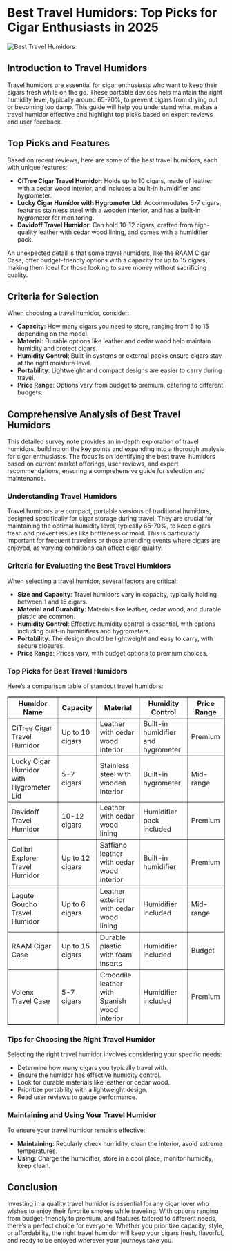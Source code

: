 <h1>Best Travel Humidors: Top Picks for Cigar Enthusiasts in 2025</h1>
<img src="https://m.media-amazon.com/images/I/81e9QUlURkS._AC_SL1500_.jpg" alt="Best Travel Humidors">
        <h2>Introduction to Travel Humidors</h2>
        <p>Travel humidors are essential for cigar enthusiasts who want to keep their cigars fresh while on the go. These portable devices help maintain the right humidity level, typically around 65-70%, to prevent cigars from drying out or becoming too damp. This guide will help you understand what makes a travel humidor effective and highlight top picks based on expert reviews and user feedback.</p>
        <h2>Top Picks and Features</h2>
        <p>Based on recent reviews, here are some of the best travel humidors, each with unique features:</p>
        <ul>
            <li><strong>CiTree Cigar Travel Humidor</strong>: Holds up to 10 cigars, made of leather with a cedar wood interior, and includes a built-in humidifier and hygrometer.</li>
            <li><strong>Lucky Cigar Humidor with Hygrometer Lid</strong>: Accommodates 5-7 cigars, features stainless steel with a wooden interior, and has a built-in hygrometer for monitoring.</li>
            <li><strong>Davidoff Travel Humidor</strong>: Can hold 10-12 cigars, crafted from high-quality leather with cedar wood lining, and comes with a humidifier pack.</li>
        </ul>
        <p>An unexpected detail is that some travel humidors, like the RAAM Cigar Case, offer budget-friendly options with a capacity for up to 15 cigars, making them ideal for those looking to save money without sacrificing quality.</p>
        <h2>Criteria for Selection</h2>
        <p>When choosing a travel humidor, consider:</p>
        <ul>
            <li><strong>Capacity</strong>: How many cigars you need to store, ranging from 5 to 15 depending on the model.</li>
            <li><strong>Material</strong>: Durable options like leather and cedar wood help maintain humidity and protect cigars.</li>
            <li><strong>Humidity Control</strong>: Built-in systems or external packs ensure cigars stay at the right moisture level.</li>
            <li><strong>Portability</strong>: Lightweight and compact designs are easier to carry during travel.</li>
            <li><strong>Price Range</strong>: Options vary from budget to premium, catering to different budgets.</li>
        </ul><h2>Comprehensive Analysis of Best Travel Humidors</h2>
        <p>This detailed survey note provides an in-depth exploration of travel humidors, building on the key points and expanding into a thorough analysis for cigar enthusiasts. The focus is on identifying the best travel humidors based on current market offerings, user reviews, and expert recommendations, ensuring a comprehensive guide for selection and maintenance.</p>
        <h3>Understanding Travel Humidors</h3>
        <p>Travel humidors are compact, portable versions of traditional humidors, designed specifically for cigar storage during travel. They are crucial for maintaining the optimal humidity level, typically 65-70%, to keep cigars fresh and prevent issues like brittleness or mold. This is particularly important for frequent travelers or those attending events where cigars are enjoyed, as varying conditions can affect cigar quality.</p>
        <h3>Criteria for Evaluating the Best Travel Humidors</h3>
        <p>When selecting a travel humidor, several factors are critical:</p>
        <ul>
            <li><strong>Size and Capacity</strong>: Travel humidors vary in capacity, typically holding between 1 and 15 cigars.</li>
            <li><strong>Material and Durability</strong>: Materials like leather, cedar wood, and durable plastic are common.</li>
            <li><strong>Humidity Control</strong>: Effective humidity control is essential, with options including built-in humidifiers and hygrometers.</li>
            <li><strong>Portability</strong>: The design should be lightweight and easy to carry, with secure closures.</li>
            <li><strong>Price Range</strong>: Prices vary, with budget options to premium choices.</li>
        </ul>
        <h3>Top Picks for Best Travel Humidors</h3>
        <p>Here’s a comparison table of standout travel humidors:</p>
        <table border="1">
            <thead>
                <tr>
                    <th>Humidor Name</th>
                    <th>Capacity</th>
                    <th>Material</th>
                    <th>Humidity Control</th>
                    <th>Price Range</th>
                </tr>
            </thead>
            <tbody>
                <tr>
                    <td>CiTree Cigar Travel Humidor</td>
                    <td>Up to 10 cigars</td>
                    <td>Leather with cedar wood interior</td>
                    <td>Built-in humidifier and hygrometer</td>
                    <td>Premium</td>
                </tr>
                <tr>
                    <td>Lucky Cigar Humidor with Hygrometer Lid</td>
                    <td>5-7 cigars</td>
                    <td>Stainless steel with wooden interior</td>
                    <td>Built-in hygrometer</td>
                    <td>Mid-range</td>
                </tr>
                <tr>
                    <td>Davidoff Travel Humidor</td>
                    <td>10-12 cigars</td>
                    <td>Leather with cedar wood lining</td>
                    <td>Humidifier pack included</td>
                    <td>Premium</td>
                </tr>
                <tr>
                    <td>Colibri Explorer Travel Humidor</td>
                    <td>Up to 12 cigars</td>
                    <td>Saffiano leather with cedar wood interior</td>
                    <td>Built-in humidifier</td>
                    <td>Premium</td>
                </tr>
                <tr>
                    <td>Lagute Goucho Travel Humidor</td>
                    <td>Up to 6 cigars</td>
                    <td>Leather exterior with cedar wood lining</td>
                    <td>Humidifier included</td>
                    <td>Mid-range</td>
                </tr>
                <tr>
                    <td>RAAM Cigar Case</td>
                    <td>Up to 15 cigars</td>
                    <td>Durable plastic with foam inserts</td>
                    <td>Humidifier included</td>
                    <td>Budget</td>
                </tr>
                <tr>
                    <td>Volenx Travel Case</td>
                    <td>5-7 cigars</td>
                    <td>Crocodile leather with Spanish wood interior</td>
                    <td>Humidifier included</td>
                    <td>Premium</td>
                </tr>
            </tbody>
        </table>
        <h3>Tips for Choosing the Right Travel Humidor</h3>
        <p>Selecting the right travel humidor involves considering your specific needs:</p>
        <ul>
            <li>Determine how many cigars you typically travel with.</li>
            <li>Ensure the humidor has effective humidity control.</li>
            <li>Look for durable materials like leather or cedar wood.</li>
            <li>Prioritize portability with a lightweight design.</li>
            <li>Read user reviews to gauge performance.</li>
        </ul>
        <h3>Maintaining and Using Your Travel Humidor</h3>
        <p>To ensure your travel humidor remains effective:</p>
        <ul>
            <li><strong>Maintaining</strong>: Regularly check humidity, clean the interior, avoid extreme temperatures.</li>
            <li><strong>Using</strong>: Charge the humidifier, store in a cool place, monitor humidity, keep clean.</li>
        </ul>
        <h2>Conclusion</h2>
        <p>Investing in a quality travel humidor is essential for any cigar lover who wishes to enjoy their favorite smokes while traveling. With options ranging from budget-friendly to premium, and features tailored to different needs, there’s a perfect choice for everyone. Whether you prioritize capacity, style, or affordability, the right travel humidor will keep your cigars fresh, flavorful, and ready to be enjoyed wherever your journeys take you.</p>
